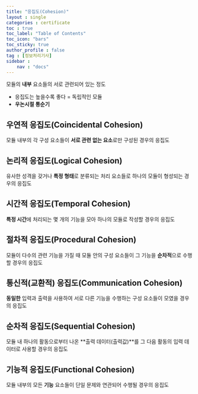 ```yaml
---
title: "응집도(Cohesion)"
layout : single
categories : certificate
toc : true
toc_label: "Table of Contents"
toc_icon: "bars"
toc_sticky: true
author_profile : false
tag : [정보처리기사]
sidebar :
    nav : "docs"
---
```


모듈의 **내부** 요소들의 서로 관련되어 있는 정도
- 응집도는 높을수록 좋다 = 독립적인 모듈
- **우논시절 통순기**

## 우연적 응집도(Coincidental Cohesion)
모듈 내부의 각 구성 요소들이 **서로 관련 없는 요소**로만 구성된 경우의 응집도

## 논리적 응집도(Logical Cohesion)
유사한 성격을 갖거나 **특정 형태**로 분류되는 처리 요소들로 하나의 모듈이 형성되는 경우의 응집도

## 시간적 응집도(Temporal Cohesion)
**특정 시간**에 처리되는 몇 개의 기능을 모아 하나의 모듈로 작성할 경우의 응집도

## 절차적 응집도(Procedural Cohesion)
모듈이 다수의 관련 기능을 가질 때 모듈 안의 구성 요소들이 그 기능을 **순차적**으로 수행할 경우의 응집도

## 통신적(교환적) 응집도(Communication Cohesion)
**동일한** 입력과 출력을 사용하여 서로 다른 기능을 수행하는 구성 요소들이 모였을 경우의 응집도

## 순차적 응집도(Sequential Cohesion)
모듈 내 하나의 활동으로부터 나온 **출력 데이터(출력값)**를 그 다음 활동의 입력 데이터로 사용할 경우의 응집도 

## 기능적 응집도(Functional Cohesion)
모듈 내부의 모든 **기능** 요소들이 단일 문제와 연관되어 수행될 경우의 응집도